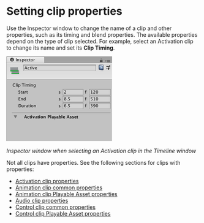 # Setting clip properties

Use the Inspector window to change the name of a clip and other properties, such as its timing and blend properties. The available properties depend on the type of clip selected. For example, select an Activation clip to change its name and set its **Clip Timing**.

![Inspector window when selecting an Activation clip in the Timeline window](images/timeline_inspector_activation_clip.png)

_Inspector window when selecting an Activation clip in the Timeline window_

Not all clips have properties. See the following sections for clips with properties:

* [Activation clip properties](insp_clp_act.md)
* [Animation clip common properties](insp_clp_anim_com.md)
* [Animation clip Playable Asset properties](insp_clp_anim_plyb.md)
* [Audio clip properties](insp_clp_aud.md)
* [Control clip common properties](insp_clp_ctrl_com.md)
* [Control clip Playable Asset properties](insp_clp_ctrl_plyb.md)
     